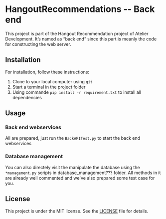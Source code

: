 # HangoutRecommendations -- Back end
This project is part of the Hangout Recommendation project of Atelier Development. It’s named as “back end” since this part is meanly the code for constructing the web server.

## Installation
For installation, follow these instructions:

1. Clone to your local computer using `git`
1. Start a terminal in the project folder
1. Using commande `pip install -r requirement.txt` to install all dependencies

## Usage

### Back end webservices

All are prepared, just run the `BackAPITest.py` to start the back end webservices

### Database management

You can also directely visit the manipulate the database using the `*management.py` scripts in database_management??? folder. All methods in it are already well commented and we've also prepared some test case for you.


## License 
This project  is under the MIT license. See the [LICENSE](https://github.com/CHUht/Hangout_Recommendations_Back_End/blob/master/LICENSE) file for details.
